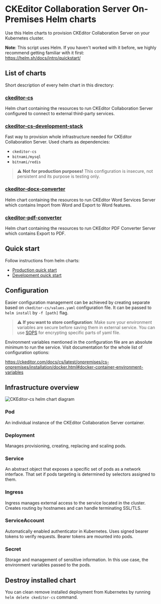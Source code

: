 # CKEditor Collaboration Server On-Premises Helm charts

Use this Helm charts to provision CKEditor Collaboration Server on your
Kubernetes cluster.

**Note**: This script uses Helm. If you haven't worked with it before, we highly
recommend getting familiar with it first: https://helm.sh/docs/intro/quickstart/

## List of charts

Short description of every helm chart in this directory:

### [ckeditor-cs](ckeditor-cs)

Helm chart containing the resources to run CKEditor Collaboration Server
configured to connect to external third-party services.

### [ckeditor-cs-development-stack](ckeditor-cs-development-stack)

Fast way to provision whole infrastructure needed for CKEditor Collaboration
Server. Used charts as dependencies:
- `ckeditor-cs`
- `bitnami/mysql`
- `bitnami/redis`

>:warning: **Not for production purposes!** This configuration is insecure, not
>persistent and its purpose is testing only.

### [ckeditor-docx-converter](ckeditor-docx-converter)

Helm chart containing the resources to run CKEditor Word Services Server
which contains Import from Word and Export to Word features.

### [ckeditor-pdf-converter](ckeditor-pdf-converter)

Helm chart containing the resources to run CKEditor PDF Converter Server
which contains Export to PDF.
## Quick start

Follow instructions from helm charts:
- [Production quick start](ckeditor-cs/README.md#quick-start)
- [Development quick start](ckeditor-cs-development-stack/README.md#quick-start)

## Configuration

Easier configuration management can be achieved by creating separate based on
`ckeditor-cs/values.yaml` configuration file. It can be passed to `helm install`
by `-f [path]` flag.

> :warning: **If you want to store configuration**: Make sure your environment
> variables are secure before saving them in external service. You can use
> [SOPS](https://github.com/mozilla/sops) for encrypting specific parts of yaml
> file.

Environment variables mentioned in the configuration file are an absolute
minimum to run the service. Visit documentation for the whole list of
configuration options:

https://ckeditor.com/docs/cs/latest/onpremises/cs-onpremises/installation/docker.html#docker-container-environment-variables

## Infrastructure overview

![CKEditor-cs helm chart diagram](diagram.jpg)

### Pod

An individual instance of the CKEditor Collaboration Server container.

### Deployment

Manages provisioning, creating, replacing and scaling pods.

### Service

An abstract object that exposes a specific set of pods as a network interface.
That set if pods targeting is determined by selectors assigned to them.

### Ingress

Ingress manages external access to the service located in the cluster. Creates
routing by hostnames and can handle terminating SSL/TLS.

### ServiceAccount

Automatically enabled authenticator in Kubernetes. Uses signed bearer tokens to
verify requests. Bearer tokens are mounted into pods.

### Secret

Storage and management of sensitive information. In this use case, the
environment variables passed to the pods.

## Destroy installed chart
You can clean remove installed deployment from Kubernetes by running `helm
delete ckeditor-cs` command.
